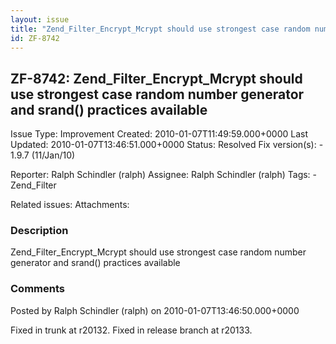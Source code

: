 ```yaml
---
layout: issue
title: "Zend_Filter_Encrypt_Mcrypt should use strongest case random number generator and srand() practices available"
id: ZF-8742
---
```


ZF-8742: Zend\_Filter\_Encrypt\_Mcrypt should use strongest case random number generator and srand() practices available
------------------------------------------------------------------------------------------------------------------------

 Issue Type: Improvement Created: 2010-01-07T11:49:59.000+0000 Last Updated: 2010-01-07T13:46:51.000+0000 Status: Resolved Fix version(s): - 1.9.7 (11/Jan/10)
 
 Reporter:  Ralph Schindler (ralph)  Assignee:  Ralph Schindler (ralph)  Tags: - Zend\_Filter
 
 Related issues: 
 Attachments: 
### Description

Zend\_Filter\_Encrypt\_Mcrypt should use strongest case random number generator and srand() practices available

 

 

### Comments

Posted by Ralph Schindler (ralph) on 2010-01-07T13:46:50.000+0000

Fixed in trunk at r20132. Fixed in release branch at r20133.

 

 